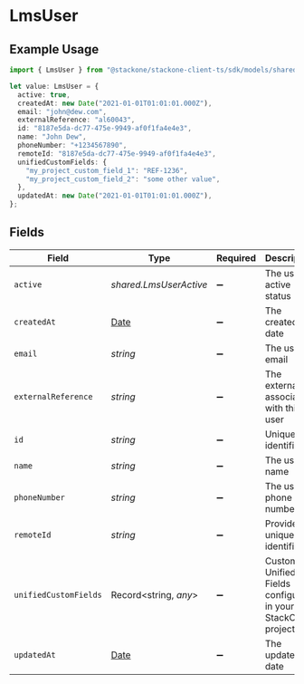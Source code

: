 # LmsUser

## Example Usage

```typescript
import { LmsUser } from "@stackone/stackone-client-ts/sdk/models/shared";

let value: LmsUser = {
  active: true,
  createdAt: new Date("2021-01-01T01:01:01.000Z"),
  email: "john@dew.com",
  externalReference: "al60043",
  id: "8187e5da-dc77-475e-9949-af0f1fa4e4e3",
  name: "John Dew",
  phoneNumber: "+1234567890",
  remoteId: "8187e5da-dc77-475e-9949-af0f1fa4e4e3",
  unifiedCustomFields: {
    "my_project_custom_field_1": "REF-1236",
    "my_project_custom_field_2": "some other value",
  },
  updatedAt: new Date("2021-01-01T01:01:01.000Z"),
};
```

## Fields

| Field                                                                                         | Type                                                                                          | Required                                                                                      | Description                                                                                   | Example                                                                                       |
| --------------------------------------------------------------------------------------------- | --------------------------------------------------------------------------------------------- | --------------------------------------------------------------------------------------------- | --------------------------------------------------------------------------------------------- | --------------------------------------------------------------------------------------------- |
| `active`                                                                                      | *shared.LmsUserActive*                                                                        | :heavy_minus_sign:                                                                            | The user active status                                                                        | true                                                                                          |
| `createdAt`                                                                                   | [Date](https://developer.mozilla.org/en-US/docs/Web/JavaScript/Reference/Global_Objects/Date) | :heavy_minus_sign:                                                                            | The created_at date                                                                           | 2021-01-01T01:01:01.000Z                                                                      |
| `email`                                                                                       | *string*                                                                                      | :heavy_minus_sign:                                                                            | The user email                                                                                | john@dew.com                                                                                  |
| `externalReference`                                                                           | *string*                                                                                      | :heavy_minus_sign:                                                                            | The external ID associated with this user                                                     | al60043                                                                                       |
| `id`                                                                                          | *string*                                                                                      | :heavy_minus_sign:                                                                            | Unique identifier                                                                             | 8187e5da-dc77-475e-9949-af0f1fa4e4e3                                                          |
| `name`                                                                                        | *string*                                                                                      | :heavy_minus_sign:                                                                            | The user name                                                                                 | John Dew                                                                                      |
| `phoneNumber`                                                                                 | *string*                                                                                      | :heavy_minus_sign:                                                                            | The user phone number                                                                         | +1234567890                                                                                   |
| `remoteId`                                                                                    | *string*                                                                                      | :heavy_minus_sign:                                                                            | Provider's unique identifier                                                                  | 8187e5da-dc77-475e-9949-af0f1fa4e4e3                                                          |
| `unifiedCustomFields`                                                                         | Record<string, *any*>                                                                         | :heavy_minus_sign:                                                                            | Custom Unified Fields configured in your StackOne project                                     | {<br/>"my_project_custom_field_1": "REF-1236",<br/>"my_project_custom_field_2": "some other value"<br/>} |
| `updatedAt`                                                                                   | [Date](https://developer.mozilla.org/en-US/docs/Web/JavaScript/Reference/Global_Objects/Date) | :heavy_minus_sign:                                                                            | The updated_at date                                                                           | 2021-01-01T01:01:01.000Z                                                                      |
